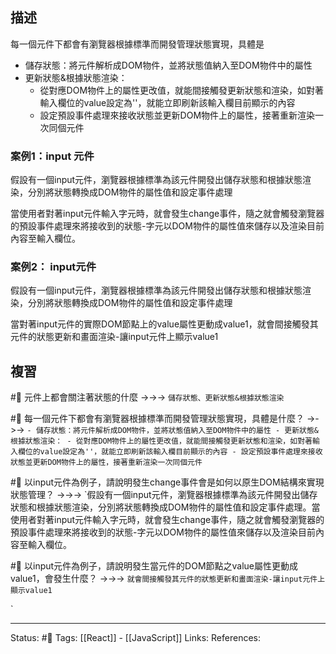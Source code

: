 
## 描述


每一個元件下都會有瀏覽器根據標準而開發管理狀態實現，具體是
- 儲存狀態：將元件解析成DOM物件，並將狀態值納入至DOM物件中的屬性
- 更新狀態&根據狀態渲染：
	- 從對應DOM物件上的屬性更改值，就能間接觸發更新狀態和渲染，如對著輸入欄位的value設定為''，就能立即刷新該輸入欄目前顯示的內容
	- 設定預設事件處理來接收狀態並更新DOM物件上的屬性，接著重新渲染一次同個元件


### 案例1：input 元件

假設有一個input元件，瀏覽器根據標準為該元件開發出儲存狀態和根據狀態渲染，分別將狀態轉換成DOM物件的屬性值和設定事件處理


當使用者對著input元件輸入字元時，就會發生change事件，隨之就會觸發瀏覽器的預設事件處理來將接收到的狀態-字元以DOM物件的屬性值來儲存以及渲染目前內容至輸入欄位。


### 案例2： input元件

假設有一個input元件，瀏覽器根據標準為該元件開發出儲存狀態和根據狀態渲染，分別將狀態轉換成DOM物件的屬性值和設定事件處理

當對著input元件的實際DOM節點上的value屬性更動成value1，就會間接觸發其元件的狀態更新和畫面渲染-讓input元件上顯示value1

## 複習

#🧠 元件上都會關注著狀態的什麼 ->->-> `儲存狀態、更新狀態&根據狀態渲染`
<!--SR:!2023-07-05,194,250-->

#🧠 每一個元件下都會有瀏覽器根據標準而開發管理狀態實現，具體是什麼？ ->->-> `- 儲存狀態：將元件解析成DOM物件，並將狀態值納入至DOM物件中的屬性 - 更新狀態&根據狀態渲染： - 從對應DOM物件上的屬性更改值，就能間接觸發更新狀態和渲染，如對著輸入欄位的value設定為''，就能立即刷新該輸入欄目前顯示的內容 - 設定預設事件處理來接收狀態並更新DOM物件上的屬性，接著重新渲染一次同個元件`
<!--SR:!2024-03-11,252,228-->


#🧠 以input元件為例子，請說明發生change事件會是如何以原生DOM結構來實現狀態管理？ ->->-> `假設有一個input元件，瀏覽器根據標準為該元件開發出儲存狀態和根據狀態渲染，分別將狀態轉換成DOM物件的屬性值和設定事件處理。當使用者對著input元件輸入字元時，就會發生change事件，隨之就會觸發瀏覽器的預設事件處理來將接收到的狀態-字元以DOM物件的屬性值來儲存以及渲染目前內容至輸入欄位。
<!--SR:!2023-07-17,177,230-->

#🧠 以input元件為例子，請說明發生當元件的DOM節點之value屬性更動成value1，會發生什麼？ ->->-> `就會間接觸發其元件的狀態更新和畫面渲染-讓input元件上顯示value1`
<!--SR:!2023-11-15,257,248-->
`

---
Status: #🌱 
Tags:
[[React]] - [[JavaScript]]
Links:
References: